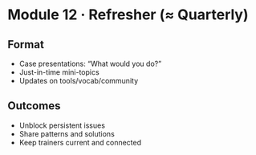 # Module 12 · Refresher (≈ Quarterly)

## Format
- Case presentations: “What would you do?”
- Just-in-time mini-topics
- Updates on tools/vocab/community

## Outcomes
- Unblock persistent issues
- Share patterns and solutions
- Keep trainers current and connected
